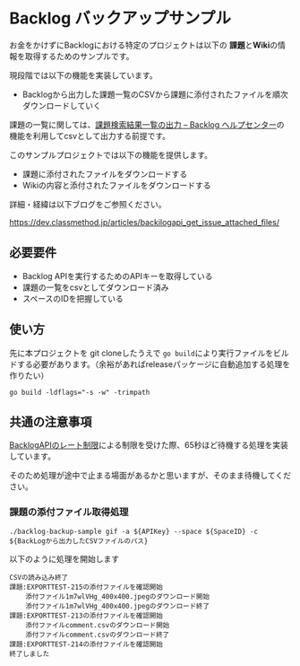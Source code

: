 # Backlog バックアップサンプル

お金をかけずにBacklogにおける特定のプロジェクトは以下の **課題**と**Wiki**の情報を取得するためのサンプルです。

現段階では以下の機能を実装しています。

- Backlogから出力した課題一覧のCSVから課題に添付されたファイルを順次ダウンロードしていく

課題の一覧に関しては、[課題検索結果一覧の出力 – Backlog ヘルプセンター](https://support-ja.backlog.com/hc/ja/articles/360035642534-%E8%AA%B2%E9%A1%8C%E6%A4%9C%E7%B4%A2%E7%B5%90%E6%9E%9C%E4%B8%80%E8%A6%A7%E3%81%AE%E5%87%BA%E5%8A%9B)の機能を利用してcsvとして出力する前提です。

このサンプルプロジェクトでは以下の機能を提供します。

- 課題に添付されたファイルをダウンロードする
- Wikiの内容と添付されたファイルをダウンロードする

詳細・経緯は以下ブログをご参照ください。

https://dev.classmethod.jp/articles/backilogapi_get_issue_attached_files/

## 必要要件

- Backlog APIを実行するためのAPIキーを取得している
- 課題の一覧をcsvとしてダウンロード済み
- スペースのIDを把握している

## 使い方

先に本プロジェクトを git cloneしたうえで `go build`により実行ファイルをビルドする必要があります。（余裕があればreleaseパッケージに自動追加する処理を作りたい）

```
go build -ldflags="-s -w" -trimpath
```

## 共通の注意事項

[BacklogAPIのレート制限](https://developer.nulab.com/ja/docs/backlog/rate-limit/#)による制限を受けた際、65秒ほど待機する処理を実装しています。

そのため処理が途中で止まる場面があるかと思いますが、そのまま待機してください。

### 課題の添付ファイル取得処理

```
./backlog-backup-sample gif -a ${APIKey} --space ${SpaceID} -c ${BackLogから出力したCSVファイルのパス}
```

以下のように処理を開始します

```
CSVの読み込み終了
課題:EXPORTTEST-215の添付ファイルを確認開始
    添付ファイル1m7wlVHg_400x400.jpegのダウンロード開始
    添付ファイル1m7wlVHg_400x400.jpegのダウンロード終了
課題:EXPORTTEST-213の添付ファイルを確認開始
    添付ファイルcomment.csvのダウンロード開始
    添付ファイルcomment.csvのダウンロード終了
課題:EXPORTTEST-214の添付ファイルを確認開始
終了しました
```


